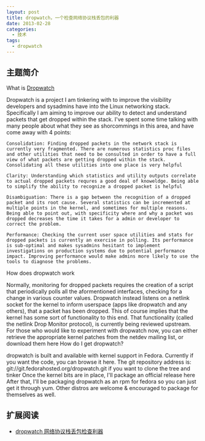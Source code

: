 ```yaml
---
layout: post
title: dropwatch，一个检查网络协议栈丢包的利器
date: 2013-02-28
categories:
  - 技术
tags:
  - dropwatch
---
```

## 主题简介

What is [Dropwatch](https://fedorahosted.org/dropwatch)

Dropwatch is a project I am tinkering with to improve the visibility developers and sysadmins have into the Linux networking stack. Specifically I am aiming to improve our ability to detect and understand packets that get dropped within the stack. I've spent some time talking with many people about what they see as shorcommings in this area, and have come away with 4 points:

    Consolidation: Finding dropped packets in the network stack is currently very fragmented. There are numerous statistics proc files and other utilities that need to be consulted in order to have a full view of what packets are getting dropped within the stack. Consolidating all these utilities into one place is very helpful

    Clarity: Understanding which statistics and utility outputs correlate to actual dropped packets requres a good deal of knoweldge. Being able to simplify the ability to recognize a dropped packet is helpful

    Disambiguation: There is a gap between the recognition of a dropped packet and its root cause. Several statistics can be incremented at multiple points in the kernel, and sometimes for multiple reasons. Being able to point out, with specificity where and why a packet was dropped decreases the time it takes for a admin or developer to correct the problem.

    Performance: Checking the current user space utilities and stats for dropped packets is currently an exercise in polling. Its performance is sub-optimal and makes sysadmins hesitant to implement investigations on production systems due to potential performance impact. Improving performance would make admins more likely to use the tools to diagnose the problems. 

How does dropwatch work

Normally, monitoring for dropped packets requires the creation of a script that periodically polls all the aformentioned interfaces, checking for a change in various counter values. Dropwatch instead listens on a netlink socket for the kernel to inform userspace (apps like dropwatch and any others), that a packet has been dropped. This of course implies that the kernel has some sort of functionality to this end. That functionality (called the netlink Drop Monitor protocol), is currently being reviewed upstream. For those who would like to experiment with dropwatch now, you can either retrieve the appropriate kernel patches from the netdev mailing list, or download them ​here
How do I get dropwatch?

dropwatch is built and available with kernel support in Fedora. Currently if you want the code, you can browse it ​here. The git repository address is: ​git://git.fedorahosted.org/dropwatch.git if you want to clone the tree and tinker Once the kernel bits are in place, I'll package an official release ​here After that, I'll be packaging dropwatch as an rpm for fedora so you can just get it through yum. Other distros are welcome & encouraged to package for themselves as well. 


## 扩展阅读

* [dropwatch 网络协议栈丢包检查利器](http://blog.yufeng.info/archives/2497#more-2497)

